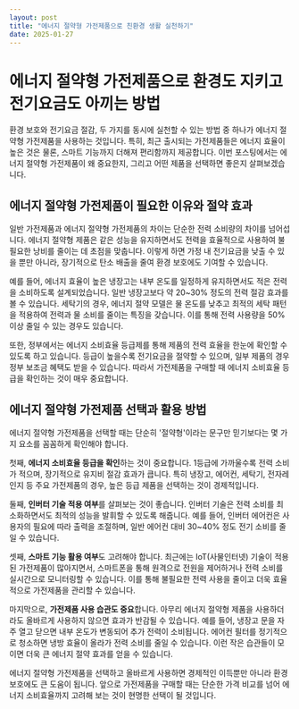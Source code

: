 ```yaml
---
layout: post
title: "에너지 절약형 가전제품으로 친환경 생활 실천하기"
date: 2025-01-27
---
```


# 에너지 절약형 가전제품으로 환경도 지키고 전기요금도 아끼는 방법

환경 보호와 전기요금 절감, 두 가지를 동시에 실천할 수 있는 방법 중 하나가 에너지 절약형 가전제품을 사용하는 것입니다. 특히, 최근 출시되는 가전제품들은 에너지 효율이 높은 것은 물론, 스마트 기능까지 더해져 편리함까지 제공합니다. 이번 포스팅에서는 에너지 절약형 가전제품이 왜 중요한지, 그리고 어떤 제품을 선택하면 좋은지 살펴보겠습니다.

## 에너지 절약형 가전제품이 필요한 이유와 절약 효과

일반 가전제품과 에너지 절약형 가전제품의 차이는 단순한 전력 소비량의 차이를 넘어섭니다. 에너지 절약형 제품은 같은 성능을 유지하면서도 전력을 효율적으로 사용하여 불필요한 낭비를 줄이는 데 초점을 맞춥니다. 이렇게 하면 가정 내 전기요금을 낮출 수 있을 뿐만 아니라, 장기적으로 탄소 배출을 줄여 환경 보호에도 기여할 수 있습니다.

예를 들어, 에너지 효율이 높은 냉장고는 내부 온도를 일정하게 유지하면서도 적은 전력을 소비하도록 설계되었습니다. 일반 냉장고보다 약 20~30% 정도의 전력 절감 효과를 볼 수 있습니다. 세탁기의 경우, 에너지 절약 모델은 물 온도를 낮추고 최적의 세탁 패턴을 적용하여 전력과 물 소비를 줄이는 특징을 갖습니다. 이를 통해 전력 사용량을 50% 이상 줄일 수 있는 경우도 있습니다.

또한, 정부에서는 에너지 소비효율 등급제를 통해 제품의 전력 효율을 한눈에 확인할 수 있도록 하고 있습니다. 등급이 높을수록 전기요금을 절약할 수 있으며, 일부 제품의 경우 정부 보조금 혜택도 받을 수 있습니다. 따라서 가전제품을 구매할 때 에너지 소비효율 등급을 확인하는 것이 매우 중요합니다.

## 에너지 절약형 가전제품 선택과 활용 방법

에너지 절약형 가전제품을 선택할 때는 단순히 '절약형'이라는 문구만 믿기보다는 몇 가지 요소를 꼼꼼하게 확인해야 합니다. 

첫째, **에너지 소비효율 등급을 확인**하는 것이 중요합니다. 1등급에 가까울수록 전력 소비가 적으며, 장기적으로 유지비 절감 효과가 큽니다. 특히 냉장고, 에어컨, 세탁기, 전자레인지 등 주요 가전제품의 경우, 높은 등급 제품을 선택하는 것이 경제적입니다.

둘째, **인버터 기술 적용 여부**를 살펴보는 것이 좋습니다. 인버터 기술은 전력 소비를 최소화하면서도 최적의 성능을 발휘할 수 있도록 해줍니다. 예를 들어, 인버터 에어컨은 사용자의 필요에 따라 출력을 조절하며, 일반 에어컨 대비 30~40% 정도 전기 소비를 줄일 수 있습니다.

셋째, **스마트 기능 활용 여부**도 고려해야 합니다. 최근에는 IoT(사물인터넷) 기술이 적용된 가전제품이 많아지면서, 스마트폰을 통해 원격으로 전원을 제어하거나 전력 소비를 실시간으로 모니터링할 수 있습니다. 이를 통해 불필요한 전력 사용을 줄이고 더욱 효율적으로 가전제품을 관리할 수 있습니다.

마지막으로, **가전제품 사용 습관도 중요**합니다. 아무리 에너지 절약형 제품을 사용하더라도 올바르게 사용하지 않으면 효과가 반감될 수 있습니다. 예를 들어, 냉장고 문을 자주 열고 닫으면 내부 온도가 변동되어 추가 전력이 소비됩니다. 에어컨 필터를 정기적으로 청소하면 냉방 효율이 올라가 전력 소비를 줄일 수 있습니다. 이런 작은 습관들이 모이면 더욱 큰 에너지 절약 효과를 얻을 수 있습니다.

에너지 절약형 가전제품을 선택하고 올바르게 사용하면 경제적인 이득뿐만 아니라 환경 보호에도 큰 도움이 됩니다. 앞으로 가전제품을 구매할 때는 단순한 가격 비교를 넘어 에너지 소비효율까지 고려해 보는 것이 현명한 선택이 될 것입니다.
